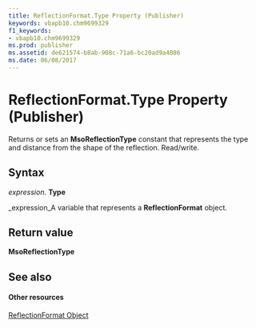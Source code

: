```yaml
---
title: ReflectionFormat.Type Property (Publisher)
keywords: vbapb10.chm9699329
f1_keywords:
- vbapb10.chm9699329
ms.prod: publisher
ms.assetid: de621574-b8ab-908c-71a6-bc20ad9a4086
ms.date: 06/08/2017
---
```



# ReflectionFormat.Type Property (Publisher)

Returns or sets an **MsoReflectionType** constant that represents the type and distance from the shape of the reflection. Read/write.


## Syntax

 _expression_. **Type**

 _expression_A variable that represents a **ReflectionFormat** object.


## Return value

 **MsoReflectionType**


## See also


#### Other resources


 
 [ReflectionFormat Object](reflectionformat-object-publisher.md)

